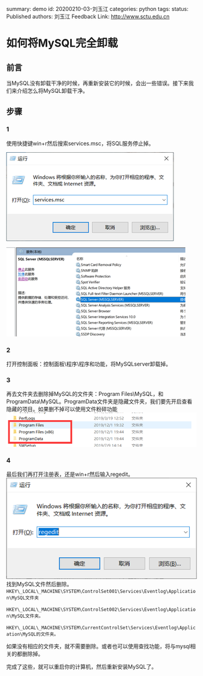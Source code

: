 summary: demo
id: 20200210-03-刘玉江
categories: python
tags: 
status: Published 
authors: 刘玉江
Feedback Link: http://www.sctu.edu.cn

# 如何将MySQL完全卸载
## 前言

当MySQL没有卸载干净的时候，再重新安装它的时候，会出一些错误。接下来我们来介绍怎么将MySQL卸载干净。
## 步骤

### 1

使用快捷键win+r然后搜索services.msc，将SQL服务停止掉。


 ![](assets/20200210-03-刘玉江-1.png)

 ![](assets/20200210-03-刘玉江-2.png)

### 2
 打开控制面板：控制面板\程序\程序和功能，将MySQLserver卸载掉。

### 3

再去文件夹去删除掉MySQL的文件夹：Program Files\MySQL，和ProgramData\MySQL。ProgramData文件夹是隐藏文件夹，我们要先开启查看隐藏的项目。如果删不掉可以使用文件粉碎功能
![](assets/20200210-03-刘玉江-3.png)

### 4
最后我们再打开注册表，还是win+r然后输入regedit。
 ![](assets/20200210-03-刘玉江-4.png)
 找到MySQL文件然后删除。
``` HKEY\_LOCAL\_MACHINE\SYSTEM\ControlSet001\Services\Eventlog\Application\MySQL文件夹```

```HKEY\_LOCAL\_MACHINE\SYSTEM\ControlSet002\Services\Eventlog\Application\MySQL文件夹。```

```HKEY\_LOCAL\_MACHINE\SYSTEM\CurrentControlSet\Services\Eventlog\Application\MySQL的文件夹。```

如果没有相应的文件夹，就不需要删除。或者也可以使用查找功能，将与mysql相关的都删除掉。

完成了这些，就可以重启你的计算机，然后重新安装MySQL了。
